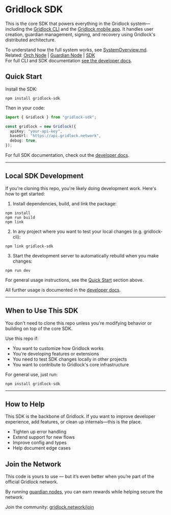 # Gridlock SDK

This is the core SDK that powers everything in the Gridlock system—including the [Gridlock CLI](https://github.com/GridlockNetwork/gridlock-cli) and the [Gridlock mobile app](https://gridlock.network). It handles user creation, guardian management, signing, and recovery using Gridlock's distributed architecture.

To understand how the full system works, see [SystemOverview.md](./SystemOverview.md).  
Related: [Orch Node](https://github.com/GridlockNetwork/orch-node) | [Guardian Node](https://github.com/GridlockNetwork/guardian-node) | [SDK](https://github.com/GridlockNetwork/gridlock-sdk)  
For full CLI and SDK documentation [see the developer docs](https://docs.gridlock.network/developer-docs/sdk-cli-documentation).

## Quick Start

Install the SDK:

```
npm install gridlock-sdk
```

Then in your code:

```ts
import { Gridlock } from "gridlock-sdk";

const gridlock = new Gridlock({
  apiKey: "your-api-key",
  baseUrl: "https://api.gridlock.network",
  debug: true,
});
```

For full SDK documentation, check out the [developer docs](https://docs.gridlock.network/developer-docs/sdk-cli-documentation).

---

## Local SDK Development

If you're cloning this repo, you're likely doing development work. Here's how to get started:

1. Install dependencies, build, and link the package:

```
npm install
npm run build
npm link
```

2. In any project where you want to test your local changes (e.g. gridlock-cli):

```
npm link gridlock-sdk
```

3. Start the development server to automatically rebuild when you make changes:

```
npm run dev
```

For general usage instructions, see the [Quick Start](#quick-start) section above.

All further usage is documented in the [developer docs](https://docs.gridlock.network/developer-docs/sdk-cli-documentation).

---

## When to Use This SDK

You don't need to clone this repo unless you're modifying behavior or building on top of the core SDK.

Use this repo if:

- You want to customize how Gridlock works
- You're developing features or extensions
- You need to test SDK changes locally in other projects
- You want to contribute to Gridlock's core infrastructure

For general use, just run:

```
npm install gridlock-sdk
```

---

## How to Help

This SDK is the backbone of Gridlock. If you want to improve developer experience, add features, or clean up internals—this is the place.

- Tighten up error handling
- Extend support for new flows
- Improve config and types
- Help document edge cases

## Join the Network

This code is yours to use — but it’s even better when you’re part of the official Gridlock network.

By running [guardian nodes](https://github.com/GridlockNetwork/guardian-node), you can earn rewards while helping secure the network.

Join the community: [gridlock.network/join](https://gridlock.network/join)
